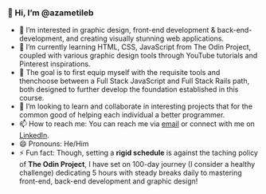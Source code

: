 ### 👋 Hi, I’m @azametileb

- 👀 I’m interested in graphic design, front-end development & back-end-development, and creating visually stunning web applications.
- 🌱 I’m currently learning HTML, CSS, JavaScript from The Odin Project, coupled with various graphic design tools through YouTube tutorials and Pinterest inspirations.
- 🌱 The goal is to first equip myself with the requisite tools and thenchoose between a Full Stack JavaScript and Full Stack Rails path, both designed to further develop the foundation established in this course.
- 💞️ I’m looking to learn and collaborate in interesting projects that for the common good of helping each individual a better programmer.
- 📫 How to reach me: You can reach me via [email](azameticaleb3@gmail.com) or connect with me on [LinkedIn](www.linkedin.com/in/caleb-azameti).
- 😄 Pronouns: He/Him
- ⚡ Fun fact:  Though, setting a **rigid schedule** is against the taching policy of **The Odin Project**, I have set on 100-day journey (I consider a healthy challenge) dedicating 5 hours with steady breaks daily to mastering front-end, back-end development and graphic design!


<!---
azametileb/azametileb is a ✨ special ✨ repository because its `README.md` (this file) appears on your GitHub profile.
You can click the Preview link to take a look at your changes.
--->
